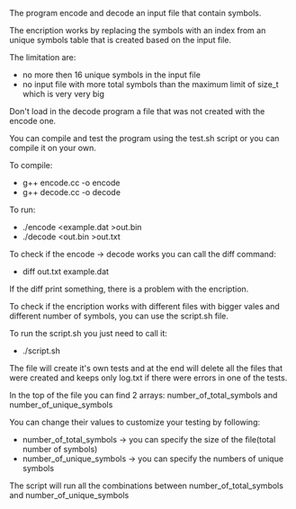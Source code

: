The program encode and decode an input file that contain symbols.

The encription works by replacing the symbols with an index 
from an unique symbols table that is created based on the input file.

The limitation are:
- no more then 16 unique symbols in the input file
- no input file with more total symbols than the maximum limit of size_t which is very very big

Don't load in the decode program a file that was not created with the encode one.

You can compile and test the program using the test.sh script or you can compile it on your own.

To compile:
- g++ encode.cc -o encode
- g++ decode.cc -o decode

To run:
- ./encode <example.dat >out.bin
- ./decode <out.bin >out.txt

To check if the encode -> decode works you can call the diff command:

- diff out.txt example.dat

If the diff print something, there is a problem with the encription.

To check if the encription works with different files with bigger vales and different number of symbols,
you can use the script.sh file.

To run the script.sh you just need to call it:

- ./script.sh

The file will create it's own tests and at the end will delete all the files that were created and keeps only
log.txt if there were errors in one of the tests.

In the top of the file you can find 2 arrays: number_of_total_symbols and number_of_unique_symbols

You can change their values to customize your testing by following:
- number_of_total_symbols -> you can specify the size of the file(total number of symbols)
- number_of_unique_symbols -> you can specify the numbers of unique symbols

The script will run all the combinations between number_of_total_symbols and number_of_unique_symbols
